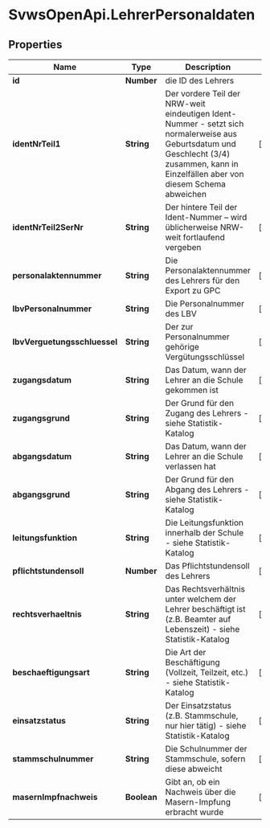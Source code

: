 # SvwsOpenApi.LehrerPersonaldaten

## Properties

Name | Type | Description | Notes
------------ | ------------- | ------------- | -------------
**id** | **Number** | die ID des Lehrers | 
**identNrTeil1** | **String** | Der vordere Teil der NRW-weit eindeutigen Ident-Nummer - setzt sich normalerweise aus Geburtsdatum und Geschlecht (3/4) zusammen, kann in Einzelfällen aber von diesem Schema abweichen | [optional] 
**identNrTeil2SerNr** | **String** | Der hintere Teil der Ident-Nummer – wird üblicherweise NRW-weit fortlaufend vergeben | [optional] 
**personalaktennummer** | **String** | Die Personalaktennummer des Lehrers für den Export zu GPC | [optional] 
**lbvPersonalnummer** | **String** | Die Personalnummer des LBV | [optional] 
**lbvVerguetungsschluessel** | **String** | Der zur Personalnummer gehörige Vergütungsschlüssel | [optional] 
**zugangsdatum** | **String** | Das Datum, wann der Lehrer an die Schule gekommen ist | [optional] 
**zugangsgrund** | **String** | Der Grund für den Zugang des Lehrers - siehe Statistik-Katalog | [optional] 
**abgangsdatum** | **String** | Das Datum, wann der Lehrer an die Schule verlassen hat | [optional] 
**abgangsgrund** | **String** | Der Grund für den Abgang des Lehrers - siehe Statistik-Katalog | [optional] 
**leitungsfunktion** | **String** | Die Leitungsfunktion innerhalb der Schule - siehe Statistik-Katalog | [optional] 
**pflichtstundensoll** | **Number** | Das Pflichtstundensoll des Lehrers | [optional] 
**rechtsverhaeltnis** | **String** | Das Rechtsverhältnis unter welchem der Lehrer beschäftigt ist (z.B. Beamter auf Lebenszeit) - siehe Statistik-Katalog | [optional] 
**beschaeftigungsart** | **String** | Die Art der Beschäftigung (Vollzeit, Teilzeit, etc.) - siehe Statistik-Katalog | [optional] 
**einsatzstatus** | **String** | Der Einsatzstatus (z.B. Stammschule, nur hier tätig) - siehe Statistik-Katalog | [optional] 
**stammschulnummer** | **String** | Die Schulnummer der Stammschule, sofern diese abweicht | [optional] 
**masernImpfnachweis** | **Boolean** | Gibt an, ob ein Nachweis über die Masern-Impfung erbracht wurde | [optional] 


